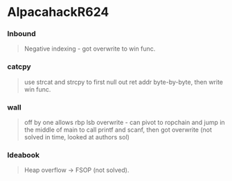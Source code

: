 AlpacahackR624
=======

<h3> Inbound </h3>

> Negative indexing - got overwrite to win func.

<h3> catcpy </h3>

> use strcat and strcpy to first null out ret addr byte-by-byte, then write win func.

<h3> wall </h3>

> off by one allows rbp lsb overwrite - can pivot to ropchain and jump in the middle of main to call printf and scanf, then got overwrite (not solved in time, looked at authors sol)

<h3> Ideabook </h3>

> Heap overflow -> FSOP (not solved).
